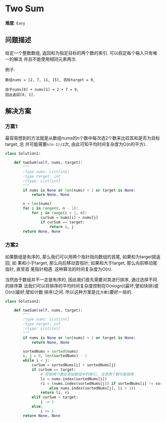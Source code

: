 # Two Sum

**难度**: `Easy`


## 问题描述

给定一个整数数组, 返回和为指定目标的两个数的索引. 可以假定每个输入只有唯一的解法
并且不能使用相同元素两次.

例子:

    数组nums = [2, 7, 11, 15], 目标target = 9,
    
    由于nums[0] + nums[1] = 2 + 7 = 9,
    因此返回[0, 1].


## 解决方案

### 方案1

最容易想到的方法就是从数组nums的n个数中每次选2个数来比较其和是否为目标target, 总
共可能需要`n(n-1)/2`次, 由此可知平均时间复杂度为O(n的平方).

```python
class Solution1:

    def twoSum(self, nums, target):
        """
        :type nums: List[int]
        :type target: int
        :rtype: List[int]
        """
        if nums is None or len(nums) < 2 or target is None:
            return None, None

        n = len(nums)
        for i in range(0, n - 1):
            for j in range(i + 1, n):
                curSum = nums[i] + nums[j]
                if curSum == target:
                    return i, j
        return None, None
```

### 方案2

如果数组是有序的, 那么我们可以用两个指针指向数组的首尾, 如果和为target就返回; 如
果和小于target, 那么向后移动首指针; 如果和大于target, 那么向前移动尾指针, 直至首
尾指针相遇. 这种算法的时间复杂度为O(n).

当然由于数组并不一定是有序的, 因此我们首先需要对其进行排序, 通过选择不同的排序算
法我们可以将排序的平均时间复杂度控制在O(nlogn)(最坏,譬如快排)或O(n)(最好,譬如计数
排序)之间. 所以这种方案是比`方案1`要好一些的.

```python
class Solution2:

    def twoSum(self, nums, target):
        """
        :type nums: List[int]
        :type target: int
        :rtype: List[int]
        """
        if nums is None or len(nums) < 2 or target is None:
            return None, None

        sortedNums = sorted(nums)
        i, j = 0, len(sortedNums) - 1
        while i < j:
            curSum = sortedNums[i] + sortedNums[j]
            if curSum == target:
                # 获取两个数在原始数组中的索引, 注意两个数可能相等
                li = nums.index(sortedNums[i])
                ri = (nums.index(sortedNums[j]) if sortedNums[i] != sortedNums[j]
                    else nums.index(sortedNums[j], li + 1))
                return li, ri
            elif curSum > target:
                j -= 1
            else:
                i += 1
        return None, None
```
